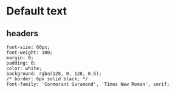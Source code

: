 # Default text
## headers 
    font-size: 60px;
    font-weight: 100;
    margin: 0;
    padding: 0;
    color: white;
    background: rgba(128, 0, 128, 0.5);
    /* border: 6px solid black; */
    font-family: 'Cormorant Garamond', 'Times New Roman', serif;